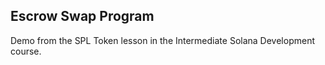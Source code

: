## Escrow Swap Program

Demo from the SPL Token lesson in the Intermediate Solana Development course.